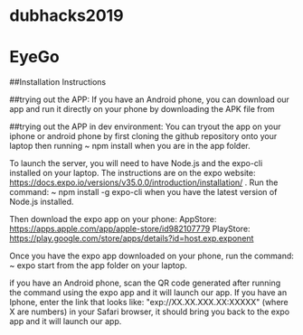 # dubhacks2019

# EyeGo 

##Installation Instructions

##trying out the APP:
If you have an Android phone, you can download our app and run it directly on your phone by downloading the APK file from 

##trying out the APP in dev environment: 
You can tryout the app on your iphone or android phone by first cloning the github repository onto your laptop then running
~ npm install
when you are in the app folder.

To launch the server, you will need to have Node.js and the expo-cli installed on your laptop. The instructions are on the expo website: https://docs.expo.io/versions/v35.0.0/introduction/installation/ . Run the command:
~ npm install -g expo-cli
when you have the latest version of Node.js installed.

Then download the expo app on your phone:
AppStore: https://apps.apple.com/app/apple-store/id982107779
PlayStore: https://play.google.com/store/apps/details?id=host.exp.exponent

Once you have the expo app downloaded on your phone, run the command:
~ expo start
from the app folder on your laptop.

if you have an Android phone, scan the QR code generated after running the command using the expo app and it will launch our app.
If you have an Iphone, enter the link that looks like: "exp://XX.XX.XXX.XX:XXXXX" (where X are numbers) in your Safari browser, it should bring you back to the expo app and it will launch our app.
